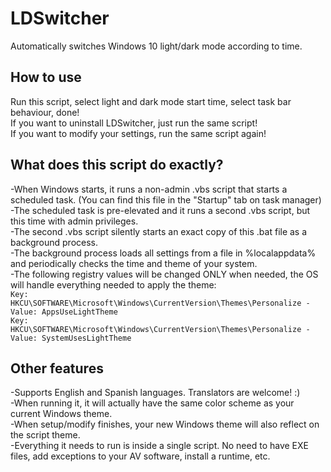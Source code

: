 # LDSwitcher
Automatically switches Windows 10 light/dark mode according to time.  
  
  
  
## How to use
Run this script, select light and dark mode start time, select task bar behaviour, done!  
If you want to uninstall LDSwitcher, just run the same script!  
If you want to modify your settings, run the same script again!  
  
  
  
## What does this script do exactly?
-When Windows starts, it runs a non-admin .vbs script that starts a scheduled task. (You can find this file in the "Startup" tab on task manager)  
-The scheduled task is pre-elevated and it runs a second .vbs script, but this time with admin privileges.  
-The second .vbs script silently starts an exact copy of this .bat file as a background process.  
-The background process loads all settings from a file in %localappdata% and periodically checks the time and theme of your system.  
-The following registry values will be changed ONLY when needed, the OS will handle everything needed to apply the theme:  
<code>Key: HKCU\SOFTWARE\Microsoft\Windows\CurrentVersion\Themes\Personalize - Value: AppsUseLightTheme</code>  
<code>Key: HKCU\SOFTWARE\Microsoft\Windows\CurrentVersion\Themes\Personalize - Value: SystemUsesLightTheme</code>  
  
  
  
## Other features
-Supports English and Spanish languages. Translators are welcome! :)  
-When running it, it will actually have the same color scheme as your current Windows theme.  
-When setup/modify finishes, your new Windows theme will also reflect on the script theme.  
-Everything it needs to run is inside a single script. No need to have EXE files, add exceptions to your AV software, install a runtime, etc.  
